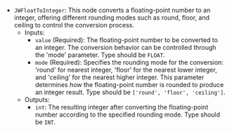 - `JWFloatToInteger`: This node converts a floating-point number to an integer, offering different rounding modes such as round, floor, and ceiling to control the conversion process.
    - Inputs:
        - `value` (Required): The floating-point number to be converted to an integer. The conversion behavior can be controlled through the 'mode' parameter. Type should be `FLOAT`.
        - `mode` (Required): Specifies the rounding mode for the conversion: 'round' for nearest integer, 'floor' for the nearest lower integer, and 'ceiling' for the nearest higher integer. This parameter determines how the floating-point number is rounded to produce an integer result. Type should be `['round', 'floor', 'ceiling']`.
    - Outputs:
        - `int`: The resulting integer after converting the floating-point number according to the specified rounding mode. Type should be `INT`.
